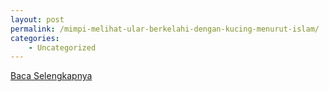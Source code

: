 ```yaml
---
layout: post
permalink: /mimpi-melihat-ular-berkelahi-dengan-kucing-menurut-islam/
categories:
    - Uncategorized
---
```


[Baca Selengkapnya](/10)